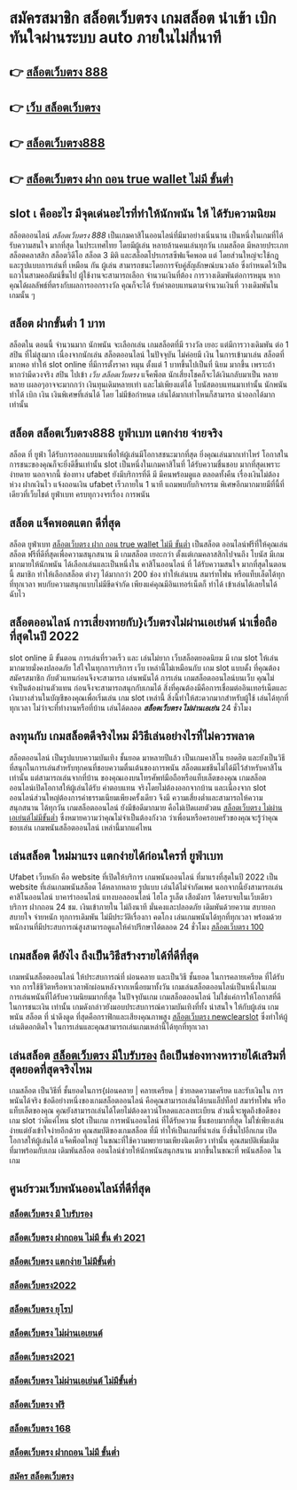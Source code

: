 # สมัครสมาชิก สล็อตเว็บตรง เกมสล็อต  นำเข้า   เบิก  ทันใจผ่านระบบ auto ภายในไม่กี่นาที 

## 👉 [สล็อตเว็บตรง 888](https://www.gamblerape.com/)
## 👉 [เว็บ สล็อตเว็บตรง](https://m.gamblerape.com/login?action=login)
## 👉 [สล็อตเว็บตรง888](https://m.gamblerape.com/login?action=login)
## 👉 [สล็อตเว็บตรง ฝาก ถอน true wallet ไม่มี ขั้นต่ำ](https://www.gamblerape.com/)

##  slot เ คืออะไร มีจุดเด่นอะไรที่ทำให้นักพนัน ให้ ได้รับความนิยม 

 สล็อตออนไลน์ *สล็อตเว็บตรง 888* เป็นเกมคาสิโนออนไลน์ที่มีมาอย่างเนิ่นนาน เป็นหนึ่งในเกมที่ได้รับความสนใจ มากที่สุด ในประเทศไทย โดยมีผู้เล่น หลายล้านคนเล่นทุกวัน  เกมสล็อต มีหลายประเภท  สล็อตคลาสสิก สล็อตวิดีโอ สล็อต 3 มิติ และสล็อตโปรเกรสซีฟแจ็คพอต แต่ โดยส่วนใหญ่จะใช้กฎและรูปแบบการเล่นที่ เหมือน กัน ผู้เล่น สามารถชนะโดยการจับคู่สัญลักษณ์บนวงล้อ ซึ่งกำหนดไว้เป็นแถวในสามคอลัมน์ขึ้นไป  ผู้ใช้งานจะสามารถเลือก จำนวนเงินที่ต้อง การวางเดิมพันต่อการหมุน หากคุณได้ผลลัพธ์ที่ตรงกับผลการออกรางวัล คุณก็จะได้ รับค่าตอบแทนตามจำนวนเงินที่ วางเดิมพันในเกมนั้น ๆ


##  สล็อต  ฝากขั้นต่ำ 1 บาท 

 สล็อตใน ตอนนี้   จำนวนมาก นักพนัน จะเลือกเล่น  เกมสล็อตที่มี รางวัล เยอะ แต่มีการวางเดิมพัน ต่อ 1  สปิน  ที่ไม่สูงมาก เนื่องจากนักเล่น สล็อตออนไลน์ ในปัจจุบัน  ไม่ค่อยมี เงิน  ในการเข้ามาเล่น สล็อตที่มากพอ ทำให้ slot online ที่มีการตั้งราคา หมุน  ตั้งแต่ 1 บาทขึ้นไปเป็นที่ นิยม มากขึ้น เพราะถ้าหากว่ามีดวงจริง  สปิน ไปเข้า *เว็บ สล็อตเว็บตรง* แจ็คพ็อต   นักเสี่ยงโชคก็จะได้เงินกลับมาเป็น หลายหลาย เผลอๆอาจจะมากกว่า  เงินทุนเดิมหลายเท่า และไม่เพียงแต่ได้ โบนัสตอบแทนมาเท่านั้น  นักพนัน  ทำได้  เบิก เงิน เงินพิเศษที่เล่นได้ โดย ไม่มีข้อกำหนด  เล่นได้มากเท่าไหนก็สามารถ  นำออกได้มากเท่านั้น


## สล็อต  **สล็อตเว็บตรง888** ยูฟ่าเบท แตกง่าย จ่ายจริง

สล็อต ที่  ยูฟ่า  ได้รับการออกแบบมาเพื่อให้ผู้เล่นมีโอกาสชนะมากที่สุด ยิ่งคุณเล่นมากเท่าไหร่ โอกาสในการชนะของคุณก็จะยิ่งดีขึ้นเท่านั้น  slot เป็นหนึ่งในเกมคาสิโนที่ ได้รับความชื่นชอบ มากที่สุดเพราะ ง่ายดาย นอกจากนี้ ช่องทาง ufabet  ยังมีบริการที่ดี มี มีคนพร้อมดูแล ตลอดทั้งคืน  เรื่องเงินไม่ต้องห่วง ฝากเงินไว   แจ้งถอนเงิน ufabet  เร็วภายใน 1 นาที แถมพบกับกิจกรรม  พิเศษอีกมากมายมีที่นี้ที่เดียวที่เว็บไชต์ ยูฟ่าเบท   ครบทุกวงจรเรื่อง การพนัน 


## สล็อต  แจ็คพอตแตก ดีที่สุด

สล็อต ยูฟ่าเบท  [สล็อตเว็บตรง ฝาก ถอน true wallet ไม่มี ขั้นต่ำ](https://m.gamblerape.com/login?action=register)  เป็นสล็อต ออนไลน์ฟรีที่ให้คุณเล่นสล็อต ฟรีที่ดีที่สุดเพื่อความสนุกสนาน มี เกมสล็อต เยอะกว่า ตั้งแต่เกมคลาสสิกไปจนถึง โบนัส มีเกม มากมายให้นักพนัน ได้เลือกเล่นและเป็นหนึ่งใน คาสิโนออนไลน์   ที่  ได้รับความสนใจ มากที่สุดในตอนนี้ สมาชิก     ทำให้เลือกสล็อต ต่างๆ ได้มากกว่า 200 ช่อง   ทำให้เล่นบน สมาร์ทโฟน หรือแท็บเล็ตได้ทุกที่ทุกเวลา พบกับความสนุกแบบไม่มีขีดจำกัด เพียงแค่คุณมีอินเทอร์เน็ตก็ ทำได้ เข้าเล่นได้เลยในได้ฉับไว 


## สล็อตออนไลน์  การเสี่ยงทายกับ}เว็บตรงไม่ผ่านเอเย่นต์   น่าเชื่อถือที่สุดในปี 2022 

 slot online มี ขั้นตอน การเล่นที่รวดเร็ว  และ เล่นไม่ยาก  เว็บสล็อตยอดนิยม มี เกม slot ให้เล่นมากมายมั่งคงปลอดภัย ใส่ใจในทุกการบริการ เว็บ เหล่านี้ไม่เหมือนกับ เกม slot แบบดั้ง ที่คุณต้อง สมัครสมาชิก กับตัวแทนก่อนจึงจะสามารถ เล่นพนันได้ การเล่น เกมสล็อตออนไลน์บนเว็บ คุณไม่จำเป็นต้องผ่านตัวแทน ก่อนจึงจะสามารถสนุกกับเกมได้ สิ่งที่คุณต้องมีคือการเชื่อมต่ออินเทอร์เน็ตและเงินบางส่วนในบัญชีของคุณเพื่อเริ่มเล่น เกม slot เหล่านี้ สิ่งนี้ทำให้สะดวกมากสำหรับผู้ใช้ เล่นได้ทุกที่ทุกเวลา ไม่ว่าจะที่ทำงานหรือที่บ้าน เล่นได้ตลอด ***สล็อตเว็บตรง ไม่ผ่านเอเย่น*** 24 ชั่วโมง

## ลงทุนกับ เกมสล็อตดีจริงไหม มีวิธีเล่นอย่างไรที่ไม่ควรพลาด

 สล็อตออนไลน์ เป็นรูปแบบความบันเทิง ชั้นยอด มาหลายปีแล้ว เป็นเกมคาสิโน ยอดฮิต และยังเป็นวิธีที่สนุกในการเล่นสำหรับทุกคนที่ชอบความตื่นเต้นของการพนัน สล็อตแมชชีนไม่ได้มีไว้สำหรับคาสิโนเท่านั้น แต่สามารถเล่นจากที่บ้าน ของคุณเองบนโทรศัพท์มือถือหรือแท็บเล็ตของคุณ เกมสล็อตออนไลน์เปิดโอกาสให้ผู้เล่นได้รับ ค่าตอบแทน จริงโดยไม่ต้องออกจากบ้าน และเนื่องจาก slot ออนไลน์ส่วนใหญ่ต้องการค่าธรรมเนียมเพียงครั้งเดียว จึงมี ความเสี่ยงต่ำและสามารถให้ความ สนุกสนาน  ได้ทุกวัน เกมสล็อตออนไลน์ ยังมีข้อดีมากมาย คือไม่เปิดเผยตัวตน [สล็อตเว็บตรง ไม่ผ่านเอเย่นต์ไม่มีขั้นต่ำ](https://m.gamblerape.com/login?action=register) ซึ่งหมายความว่าคุณไม่จำเป็นต้องกังวล ว่าเพื่อนหรือครอบครัวของคุณจะรู้ว่าคุณชอบเล่น เกมพนันสล็อตออนไลน์ เหล่านี้มากแค่ไหน


## เล่นสล็อต ใหม่มาแรง แตกง่ายได้ก่อนใครที่  ยูฟ่าเบท

 Ufabet เว็บหลัก คือ website ที่เปิดให้บริการ เกมพนันออนไลน์ ที่มาแรงที่สุดในปี 2022 เป็น website ที่เล่นเกมพนันสล็อต ได้หลากหลาย รูปแบบ  เล่นได้ไม่จำกัดเพศ นอกจากนี้ยังสามารถเล่นคาสิโนออนไลน์ บาคาร่าออนไลน์ แทงบอลออนไลน์ ไฮโล รูเล็ต เสือมังกร ได้ครบจบในเว็บเดียว บริการ ฝากถอน 24 ชม. เงินเข้าภายใน  ไม่ถึงนาที มั่นคงและปลอดภัย เดิมพันด้วยความ สบายอกสบายใจ จ่ายหนัก ทุกการเดิมพัน ไม่มีประวัติเรื่องกา คดโกง  เล่นเกมพนันได้ทุกที่ทุกเวลา พร้อมด้วยพนักงานที่มีประสบการณ์สูงสามารถดูแลให้คำปรึกษาได้ตลอด 24 ชั่วโมง
 [สล็อตเว็บตรง 100](https://m.gamblerape.com/login?action=register)

##  เกมสล็อต ดียังไง ถึงเป็นวิธีสร้างรายได้ที่ดีที่สุด 

 เกมพนันสล็อตออนไลน์ ให้ประสบการณ์ที่ ผ่อนคลาย และเป็นวิธี ชั้นยอด ในการคลายเครียด ที่ได้รับจาก การใช้ชีวิตหรือหาเวลาพักผ่อนหลังจากเหนื่อยมาทั้งวัน  เกมเล่นสล็อตออนไลน์เป็นหนึ่งในเกม การเล่นพนันที่ได้รับความนิยมมากที่สุด ในปัจจุบันเกม เกมสล็อตออนไลน์  ไม่ใช่แค่การให้โอกาสที่ดีในการชนะเงิน เท่านั้น เกมดังกล่าวยังมอบประสบการณ์ความบันเทิงที่ทั้ง น่าสนใจ ให้กับผู้เล่น เกมพนัน สล็อต ที่ น่าดึงดูด ที่สุดคือกราฟิกและเสียงคุณภาพสูง [สล็อตเว็บตรง newclearslot](https://m.gamblerape.com/login?action=login) ซึ่งทำให้ผู้เล่นติดอกติดใจ ในการเล่นและคุณสามารถเล่นเกมเหล่านี้ได้ทุกที่ทุกเวลา 


## เล่นสล็อต [สล็อตเว็บตรง มีใบรับรอง](https://m.gamblerape.com/login?action=register) ถือเป็นช่องทางหารายได้เสริมที่ สุดยอดที่สุดจริงไหม

เกมสล็อต เป็นวิธีที่ ชั้นยอดในการ{ผ่อนคลาย | คลายเครียด | ช่วยลดความเครียด และรับเงินใน การพนันได้จริง ข้อดีอย่างหนึ่งของเกมสล็อตออนไลน์ คือคุณสามารถเล่นได้บนแล็ปท็อป สมาร์ทโฟน หรือแท็บเล็ตของคุณ คุณยังสามารถเล่นได้โดยไม่ต้องดาวน์โหลดและลงทะเบียน ส่วนนี้จะพูดถึงข้อดีของ เกม slot ว่าดีแค่ไหน  slot เป็นเกม การพนันออนไลน์ ที่ได้รับความ ชื่นชอบมากที่สุด ไม่ใช่เพียงเล่นง่ายแต่ยังเข้าใจง่ายอีกด้วย คุณสมบัติของเกมสล็อต ที่มี ทำให้เป็นเกมที่น่าเล่น ยิ่งขึ้นไปอีกเกม เปิดโอกาสให้ผู้เล่นได้ แจ็คพ็อตใหญ่ ในขณะที่ใช้ความพยายามเพียงนิดเดียว เท่านั้น คุณสมบัติเพิ่มเติมที่มาพร้อมกับเกม เดิมพันสล็อต  ออนไลน์ช่วยให้นักพนันสนุกสนาน มากขึ้นในขณะที่ พนันสล็อต ในเกม


## ศูนย์รวมเว็บพนันออนไลน์ที่ดีที่สุด

### [สล็อตเว็บตรง มี ใบรับรอง](https://atom.io/themes/สมัครเว็บตรง%20เว็บ%20สล็อต%20สล็อตออนไลน์%20PGSLOT%20สล็อตแตกง่าย%20สล็อตpg%202022)
### [สล็อตเว็บตรง ฝากถอน ไม่มี ขั้น ต่ํา 2021](https://atom.io/themes/สมัครเว็บตรง%20joker%20สล็อต%20ฝาก10รับ100%20PGSlot%20JokerSlot%20เครดิดฟรี)
### [สล็อตเว็บตรง แตกง่าย ไม่มีขั้นต่ำ](https://atom.io/themes/สมัครเว็บตรง%20สล็อต%20ยืนยัน%20otp%20รับ%20เครดิต%20ฟรี%20100%20สล็อตออนไลน์%20PGSLOT%20สล็อตแตกง่าย%20สล็อตpg)
### [สล็อตเว็บตรง2022](https://atom.io/themes/สมัครเว็บตรง%20สล็อตpgวอเลท%20เว็บสล็อตออนไลน์ใหม่มาแรง%20เกมส์สล็อตออนไลน์%20สล็อตแตกง่าย%20สล็อตpg)
### [สล็อตเว็บตรง ยุโรป](https://atom.io/themes/สมัครเว็บตรง%20สล็อต%20xo%20ฝาก-ถอน%20ไม่มี%20ขั้น%20ต่ํา%20PG%20Slot%20เว็บพนันสล็อตออนไลน์อันดับ%201)
### [สล็อตเว็บตรง ไม่ผ่านเอเยนต์](https://atom.io/themes/สมัครเว็บตรง%20pg%20สล็อต%20เว็บสล็อตออนไลน์%20PGSLOT%20สล็อตแตกง่าย%20สล็อตpg)
### [สล็อตเว็บตรง2021](https://atom.io/themes/สมัครเว็บตรง%20สล็อต%20เครดิตฟรี%20ไม่ต้องฝากก่อน%20ไม่ต้องแชร์%20PG%20Slot%20เว็บพนันสล็อตออนไลน์อันดับ%201)
### [สล็อตเว็บตรง ไม่ผ่านเอเย่นต์ ไม่มีขั้นต่ำ](https://atom.io/themes/สมัครเว็บตรง%201234สล็อต%20สล็อตออนไลน์%20PGSLOT%20สล็อตแตกง่าย%20สล็อตpg)
### [สล็อตเว็บตรง ฟรี](https://atom.io/themes/สมัครเว็บตรง%20สล็อตpgวอเลท%20PGSlot%20JokerSlot%20เครดิดฟรี)
### [สล็อตเว็บตรง 168](https://atom.io/themes/สมัครเว็บตรง%20สล็อตpgวอเลท%20SLOTXO%20เว็บพนันสล็อตออนไลน์อันดับ%201)
### [สล็อตเว็บตรง ฝากถอน ไม่มี ขั้นต่ำ](https://atom.io/themes/สมัครเว็บตรง%20สล็อตv9%20PG%20Slot%20เว็บพนันสล็อตออนไลน์อันดับ%201)
### [สมัคร สล็อตเว็บตรง](https://atom.io/themes/สมัครเว็บตรง%20เว็บ%20สล็อต%20สล็อตออนไลน์%20PGSLOT%20สล็อตแตกง่าย%20สล็อตpg)